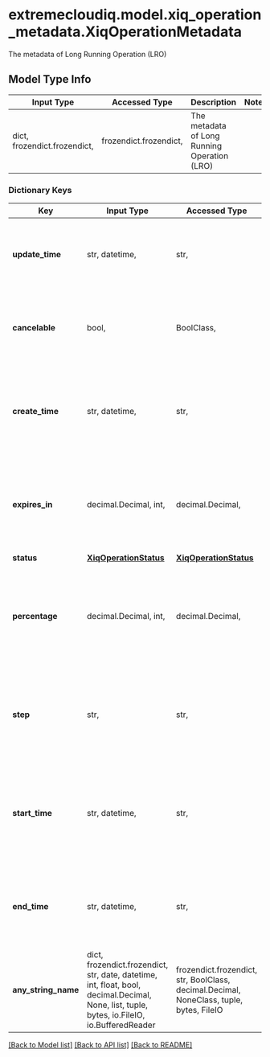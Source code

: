 # extremecloudiq.model.xiq_operation_metadata.XiqOperationMetadata

The metadata of Long Running Operation (LRO)

## Model Type Info
Input Type | Accessed Type | Description | Notes
------------ | ------------- | ------------- | -------------
dict, frozendict.frozendict,  | frozendict.frozendict,  | The metadata of Long Running Operation (LRO) | 

### Dictionary Keys
Key | Input Type | Accessed Type | Description | Notes
------------ | ------------- | ------------- | ------------- | -------------
**update_time** | str, datetime,  | str,  | The operation&#x27;s last update time | value must conform to RFC-3339 date-time
**cancelable** | bool,  | BoolClass,  | Indicates if the operation can be canceled in the current status | 
**create_time** | str, datetime,  | str,  | The operation&#x27;s create time, which is the time when the operation is in PENDING status | value must conform to RFC-3339 date-time
**expires_in** | decimal.Decimal, int,  | decimal.Decimal,  | The number of seconds remaining until the operation expires and is to be deleted. | value must be a 64 bit integer
**status** | [**XiqOperationStatus**](XiqOperationStatus.md) | [**XiqOperationStatus**](XiqOperationStatus.md) |  | 
**percentage** | decimal.Decimal, int,  | decimal.Decimal,  | The progress in percentage ranges from 0 to 100 (it&#x27;s not guaranteed to be accurate) | [optional] value must be a 32 bit integer
**step** | str,  | str,  | The optional step name for multiple steps operations when the operation is running | [optional] 
**start_time** | str, datetime,  | str,  | The operation&#x27;s start time, which is the time when the operation is in RUNNING status | [optional] value must conform to RFC-3339 date-time
**end_time** | str, datetime,  | str,  | The operation&#x27;s end time, which is the time when the operation is done | [optional] value must conform to RFC-3339 date-time
**any_string_name** | dict, frozendict.frozendict, str, date, datetime, int, float, bool, decimal.Decimal, None, list, tuple, bytes, io.FileIO, io.BufferedReader | frozendict.frozendict, str, BoolClass, decimal.Decimal, NoneClass, tuple, bytes, FileIO | any string name can be used but the value must be the correct type | [optional]

[[Back to Model list]](../../README.md#documentation-for-models) [[Back to API list]](../../README.md#documentation-for-api-endpoints) [[Back to README]](../../README.md)

